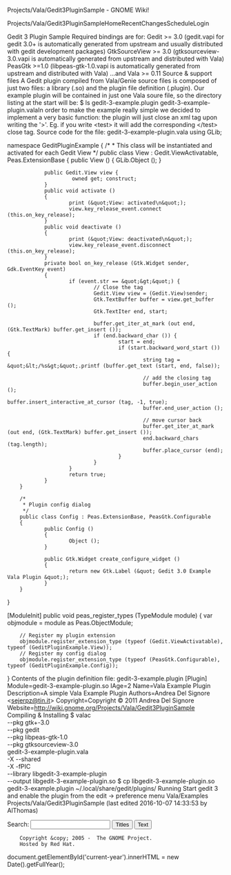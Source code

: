 







Projects/Vala/Gedit3PluginSample - GNOME Wiki!



<!--
var search_hint = "Search";
//-->




























Projects/Vala/Gedit3PluginSampleHomeRecentChangesScheduleLogin








Gedit 3 Plugin Sample
Required bindings are for: Gedit &gt;= 3.0 (gedit.vapi for gedit 3.0+ is automatically generated from upstream and usually distributed with gedit development packages) GtkSourceView &gt;= 3.0 (gtksourceview-3.0.vapi is automatically generated from upstream and distributed with Vala) PeasGtk &gt;=1.0 (libpeas-gtk-1.0.vapi is automatically generated from upstream and distributed with Vala) ...and Vala &gt;= 0.11 
Source &amp; support files
A Gedit plugin compiled from Vala/Genie source files is composed of just two files: a library (.so) and the plugin file definition (.plugin). Our example plugin will be contained in just one Vala soure file, so the directory listing at the start will be: $ ls
gedit-3-example.plugin
gedit-3-example-plugin.valaIn order to make the example really simple we decided to implement a very basic function: the plugin will just close an xml tag upon writing the '&gt;'. Eg. if you write &lt;test&gt; it will add the corresponding &lt;/test&gt; close tag. Source code for the file: gedit-3-example-plugin.vala using GLib;

namespace GeditPluginExample
{
        /*
         * This class will be instantiated and activated for each Gedit View
         */
        public class View : Gedit.ViewActivatable, Peas.ExtensionBase
        {
                public View ()
                {
                        GLib.Object ();
                }

                public Gedit.View view {
                         owned get; construct;
                }
                public void activate ()
                {
                        print (&quot;View: activated\n&quot;);
                        view.key_release_event.connect (this.on_key_release);
                }
                public void deactivate ()
                {
                        print (&quot;View: deactivated\n&quot;);
                        view.key_release_event.disconnect (this.on_key_release);
                }
                private bool on_key_release (Gtk.Widget sender, Gdk.EventKey event)
                {
                        if (event.str == &quot;&gt;&quot;) {
                                // Close the tag
                                Gedit.View view = (Gedit.View)sender;
                                Gtk.TextBuffer buffer = view.get_buffer ();
                                Gtk.TextIter end, start;

                                buffer.get_iter_at_mark (out end, (Gtk.TextMark) buffer.get_insert ());
                                if (end.backward_char ()) {
                                        start = end;
                                        if (start.backward_word_start ()) {
                                                string tag = &quot;&lt;/%s&gt;&quot;.printf (buffer.get_text (start, end, false));

                                                // add the closing tag
                                                buffer.begin_user_action ();
                                                buffer.insert_interactive_at_cursor (tag, -1, true);
                                                buffer.end_user_action ();

                                                // move cursor back
                                                buffer.get_iter_at_mark (out end, (Gtk.TextMark) buffer.get_insert ());
                                                end.backward_chars (tag.length);
                                                buffer.place_cursor (end);
                                        }
                                }
                        }
                        return true;
                }
        }

        /*
         * Plugin config dialog
         */
        public class Config : Peas.ExtensionBase, PeasGtk.Configurable
        {
                public Config () 
                {
                        Object ();
                }

                public Gtk.Widget create_configure_widget () 
                {
                        return new Gtk.Label (&quot; Gedit 3.0 Example Vala Plugin &quot;);
                }
        }
}

[ModuleInit]
public void peas_register_types (TypeModule module) 
{
        var objmodule = module as Peas.ObjectModule;

        // Register my plugin extension
        objmodule.register_extension_type (typeof (Gedit.ViewActivatable), typeof (GeditPluginExample.View));
        // Register my config dialog
        objmodule.register_extension_type (typeof (PeasGtk.Configurable), typeof (GeditPluginExample.Config));
}
Contents of the plugin definition file: gedit-3-example.plugin [Plugin]
Module=gedit-3-example-plugin.so
IAge=2
Name=Vala Example Plugin
Description=A simple Vala Example Plugin
Authors=Andrea Del Signore &lt;sejerpz@tin.it&gt;
Copyright=Copyright © 2011 Andrea Del Signore
Website=http://wiki.gnome.org/Projects/Vala/Gedit3PluginSample
Compiling &amp; Installing
$ valac \
    --pkg gtk+-3.0 \
    --pkg gedit \
    --pkg libpeas-gtk-1.0 \
    --pkg gtksourceview-3.0 \
    gedit-3-example-plugin.vala \
    -X --shared \
    -X -fPIC \
    --library libgedit-3-example-plugin \
    --output libgedit-3-example-plugin.so
$ cp libgedit-3-example-plugin.so gedit-3-example.plugin ~/.local/share/gedit/plugins/
Running
Start gedit 3 and enable the plugin from the edit -&gt; preference menu  Vala/Examples Projects/Vala/Gedit3PluginSample  (last edited 2016-10-07 14:33:53 by AlThomas)











Search:
<input id="searchinput" type="text" name="value" value="" size="20"
    onfocus="searchFocus(this)" onblur="searchBlur(this)"
    onkeyup="searchChange(this)" onchange="searchChange(this)" alt="Search">
<input id="titlesearch" name="titlesearch" type="submit"
    value="Titles" alt="Search Titles">
<input id="fullsearch" name="fullsearch" type="submit"
    value="Text" alt="Search Full Text">



<!--// Initialize search form
var f = document.getElementById('searchform');
f.getElementsByTagName('label')[0].style.display = 'none';
var e = document.getElementById('searchinput');
searchChange(e);
searchBlur(e);
//-->



        Copyright &copy; 2005 -  The GNOME Project.
        Hosted by Red Hat.

  document.getElementById('current-year').innerHTML = new Date().getFullYear();



